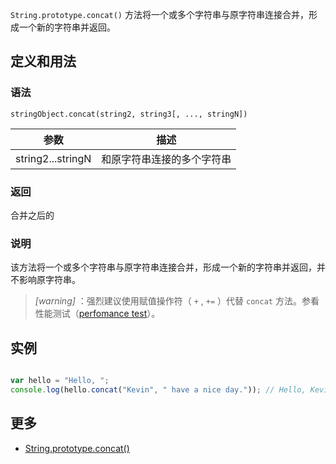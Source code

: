 `String.prototype.concat()` 方法将一个或多个字符串与原字符串连接合并，形成一个新的字符串并返回。

## 定义和用法

### 语法

`stringObject.concat(string2, string3[, ..., stringN])`

| 参数 | 描述 |
| --- | --- |
| string2...stringN | 和原字符串连接的多个字符串 |

### 返回

合并之后的

### 说明

该方法将一个或多个字符串与原字符串连接合并，形成一个新的字符串并返回，并不影响原字符串。

> *[warning]* ：强烈建议使用赋值操作符（ `+` , `+=` ）代替 `concat` 方法。参看 性能测试（[perfomance test](http://jsperf.com/concat-vs-plus-vs-join)）。

## 实例

```javascript

var hello = "Hello, ";
console.log(hello.concat("Kevin", " have a nice day.")); // Hello, Kevin have a nice day.

```

## 更多

*   [String.prototype.concat()](https://developer.mozilla.org/zh-CN/docs/Web/JavaScript/Reference/Global_Objects/String/concat)